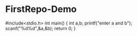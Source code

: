 # FirstRepo-Demo
#include<stdio.h>
int main()
{
int a,b;
printf("enter a and b");
scanf("%d%d",&a,&b);
return 0;
}
